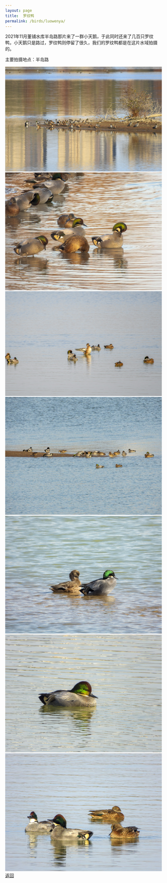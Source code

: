 ```yaml
---
layout: page
title: 	罗纹鸭
permalink: /birds/luowenya/
---
```

2021年11月董铺水库半岛路那片来了一群小天鹅，于此同时还来了几百只罗纹鸭，小天鹅只是路过，罗纹鸭则停留了很久，我们的罗纹鸭都是在这片水域拍摄的。

主要拍摄地点：半岛路

![](../picture/罗纹鸭/DSC_0288-NEF_DxO_DeepPRIME.jpg)
![](../picture/罗纹鸭/DSCN4918-NRW_DxO_DeepPRIME.jpg)
![](../picture/罗纹鸭/DSC_0233-NEF_DxO_DeepPRIME.jpg)
![](../picture/罗纹鸭/DSCN4848-NRW_DxO_DeepPRIME.jpg)
![](../picture/罗纹鸭/DSCN4962-NRW_DxO_DeepPRIME.jpg)
![](../picture/罗纹鸭/DSCN4471-NRW_DxO_DeepPRIME.jpg)
![](../picture/罗纹鸭/DSCN4498-NRW_DxO_DeepPRIME.jpg)
[返回](../../)
